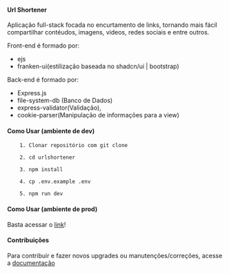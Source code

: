 #### Url Shortener

Aplicação full-stack focada no encurtamento de links, tornando mais fácil compartilhar contéudos, imagens, videos, redes sociais e entre outros.

Front-end é formado por:

- ejs
- franken-ui(estilização baseada no shadcn/ui | bootstrap)

Back-end é formado por:

- Express.js
- file-system-db (Banco de Dados)
- express-validator(Validação),
- cookie-parser(Manipulação de informações para a view)

#### Como Usar (ambiente de dev)

```
    1. Clonar repositório com git clone
```

```
    2. cd urlshortener
```

```
    3. npm install
```

```
    4. cp .env.example .env
```

```
    5. npm run dev
```

#### Como Usar (ambiente de prod)

Basta acessar o [link](https://urlshortener-j1b5.onrender.com/api)!

#### Contribuições

Para contribuir e fazer novos upgrades ou manutenções/correções, acesse a [documentação](./docs/contributing.md)
